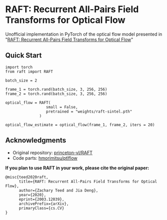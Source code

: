 # RAFT: Recurrent All-Pairs Field Transforms for Optical Flow
Unofficial implementation in PyTorch of the optical flow model presented in "[RAFT: Recurrent All-Pairs Field Transforms for Optical Flow](https://arxiv.org/abs/2003.12039)"

## Quick Start
```
import torch
from raft import RAFT

batch_size = 2

frame_1 = torch.rand(batch_size, 3, 256, 256)
frame_2 = torch.rand(batch_size, 3, 256, 256)

optical_flow = RAFT(
                  small = False,
                  pretrained = "weights/raft-sintel.pth"
               )

optical_flow_estimate = optical_flow(frame_1, frame_2, iters = 20)
```

## Acknowledgments
- Original repository: [princeton-vl/RAFT](https://github.com/princeton-vl/RAFT)
- Code parts: [hmorimitsu/ptlflow](https://github.com/hmorimitsu/ptlflow/tree/main)

**If you plan to use RAFT in your work, please cite the original paper:**
```
@misc{teed2020raft,
      title={RAFT: Recurrent All-Pairs Field Transforms for Optical Flow}, 
      author={Zachary Teed and Jia Deng},
      year={2020},
      eprint={2003.12039},
      archivePrefix={arXiv},
      primaryClass={cs.CV}
}
```
